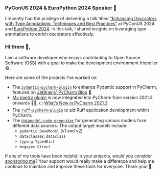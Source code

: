  ### PyConUS 2024 & EuroPython 2024 Speaker 🎤

I recently had the privilege of delivering a talk titled ["Enhancing Decorators with Type Annotations: Techniques and Best Practices"](https://us.pycon.org/2024/schedule/presentation/42/) at PyConUS 2024 and [EuroPython 2024](https://ep2024.europython.eu/session/enhancing-decorators-with-type-annotations-techniques-and-best-practices). In this talk, I shared insights on leveraging type annotations to enrich decorators effectively.

### Hi there 👋,

I am a software developer who enjoys contributing to Open Source Software (OSS) with a goal to make the development environment friendlier 😄. 

Here are some of the projects I've worked on:

- The [`pydantic-pycharm-plugin`](https://github.com/koxudaxi/pydantic-pycharm-plugin) to enhance Pydantic support in PyCharm, featured on [JetBrains' PyCharm Blog](https://blog.jetbrains.com/pycharm/2020/04/interview-koudai-aono-author-of-pydantic-plugin-for-pycharm/) 🎤.
- [My poetry plugin](https://github.com/koxudaxi/poetry-pycharm-plugin) is now integrated into PyCharm from version 2021.3 onwards 🎉😎.
  👉[What’s New in PyCharm 2021.3](https://www.jetbrains.com/pycharm/whatsnew/2021-3/)
- The [`ruff-pycharm-plugin`](https://github.com/koxudaxi/ruff-pycharm-plugin) to aid Ruff application development within PyCharm.
- The [`datamodel-code-generator`](https://github.com/koxudaxi/datamodel-code-generator) for generating various models from different data sources.
   The output target models include:
    - `pydantic.BaseModel` (v1 and v2)
    - `dataclasses.dataclass`
    - `typing.TypedDict`
    - `msgspec.Struct`

If any of my tools have been helpful in your projects, would you consider [sponsoring me](https://github.com/sponsors/koxudaxi)? 
Your support would really make a difference and help me continue to maintain and improve these tools for everyone. Thank you! 🚀

